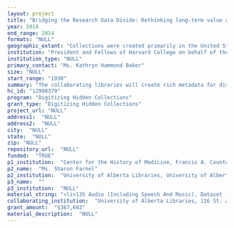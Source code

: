 ```yaml
--- 
layout: project 
title: "Bridging the Research Data Divide: Rethinking long-term value and access for historical and contemporary maternal, infant and child research"
year: 2014
end_range: 2014
formats: "NULL"
geographic_extant: "Collections were created primarily in the United States and Canada. However, data for the Becker study was collected in the Republic of Fiji."
institution: "President and Fellows of Harvard College on behalf of the Harvard Medical School"
institution_type: "NULL"
primary_contact: "Ms. Kathryn Hammond Baker"
size: "NULL"
start_range: "1930"
summary: "The collaborating libraries will create rich metadata for discovery, access, citation, and long-term preservation of maternal, infant, child, and youth health (MCH) research data. Work will focus on 1) historical paper and electronic research data for longitudinal studies, 1930-2010 (CLM), and 2) contemporary electronic research data for Canadian cohort and clinical trials from the Maternal, Infant, Child, Youth Research Network (UAL). This project will bring temporal depth in laying the groundwork for value-added long-term access to and preservation of the collections, while protecting the privacy of historical and current research participants and communities of study."
hc_id: "12990379"
program: "Digitizing Hidden Collections"
grant_type: "Digitizing Hidden Collections"
project_url: "NULL"
address1:  "NULL"
address2:  "NULL"
city:  "NULL"
state:  "NULL"
zip: "NULL"
repository_url:  "NULL"
funded:  "TRUE"
p1_institution:  "Center for the History of Medicine, Francis A. Countway Library"
p2_name:  "Ms. Sharon Farnel"
p2_institution:  "University of Alberta Libraries, University of Alberta"
p3_name:  ""
p3_institution:  "NULL"
material_string: "<li>135 Audio (Including Speech And Music), Dataset (Paper Based Or Electronic), Image, Manuscript, Specimen (Botanical, Geological, Medical, Etc.), Text (Including Electronic Texts)</li>"
collaborating_institution:  "University of Alberta Libraries, 116 St. and 85 Ave., Edmonton, Alberta T6G 2R3 Canada"
grant_amount:  "$367,602"
material_description:  "NULL"
---
```

